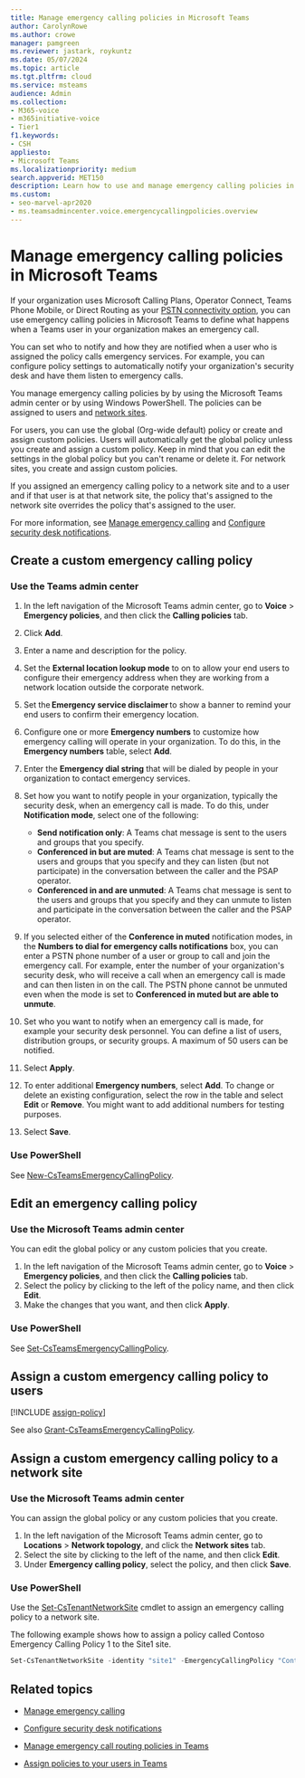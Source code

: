 ```yaml
---
title: Manage emergency calling policies in Microsoft Teams
author: CarolynRowe
ms.author: crowe
manager: pamgreen
ms.reviewer: jastark, roykuntz
ms.date: 05/07/2024
ms.topic: article
ms.tgt.pltfrm: cloud
ms.service: msteams
audience: Admin
ms.collection: 
- M365-voice
- m365initiative-voice
- Tier1
f1.keywords:
- CSH
appliesto: 
- Microsoft Teams
ms.localizationpriority: medium
search.appverid: MET150
description: Learn how to use and manage emergency calling policies in Microsoft Teams to define what happens when a Teams user in your organization makes an emergency call. 
ms.custom: 
- seo-marvel-apr2020
- ms.teamsadmincenter.voice.emergencycallingpolicies.overview
---
```


# Manage emergency calling policies in Microsoft Teams

If your organization uses Microsoft Calling Plans, Operator Connect, Teams Phone Mobile, or Direct Routing as your [PSTN connectivity option](pstn-connectivity.md), you can use emergency calling policies in Microsoft Teams to define what happens when a Teams user in your organization makes an emergency call.

You can set who to notify and how they are notified when a user who is assigned the policy calls emergency services. For example, you can configure policy settings to automatically notify your organization's security desk and have them listen to emergency calls.  

You manage emergency calling policies by by using the Microsoft Teams admin center or by using Windows PowerShell. The policies can be assigned to users and [network sites](cloud-voice-network-settings.md).

For users, you can use the global (Org-wide default) policy or create and assign custom policies. Users will automatically get the global policy unless you create and assign a custom policy. Keep in mind that you can edit the settings in the global policy but you can't rename or delete it. For network sites, you create and assign custom policies.

If you assigned an emergency calling policy to a network site and to a user and if that user is at that network site, the policy that's assigned to the network site overrides the policy that's assigned to the user.

For more information, see [Manage emergency calling](what-are-emergency-locations-addresses-and-call-routing.md) and [Configure security desk notifications](security-desk-notifications.md).

## Create a custom emergency calling policy

### Use the Teams admin center

1. In the left navigation of the Microsoft Teams admin center, go to **Voice** > **Emergency policies**, and then click the **Calling policies** tab.

2. Click **Add**.

3. Enter a name and description for the policy.

4. Set the **External location lookup mode** to on to allow your end users to configure their emergency address when they are working from a network location outside the corporate network.

5. Set the **Emergency service disclaimer** to show a banner to remind your end users to confirm their emergency location. 

6. Configure one or more **Emergency numbers** to customize how emergency calling will operate in your organization.  To do this, in the **Emergency numbers** table, select **Add**.  

7. Enter the **Emergency dial string** that will be dialed by people in your organization to contact emergency services. 

8. Set how you want to notify people in your organization, typically the security desk, when an emergency call is made. To do this, under **Notification mode**, select one of the following:

    - **Send notification only**: A Teams chat message is sent to the users and groups that you specify.
    - **Conferenced in but are muted**: A Teams chat message is sent to the users and groups that you specify and they can listen (but not participate) in the conversation between the caller and the PSAP operator.
    - **Conferenced in and are unmuted**: A Teams chat message is sent to the users and groups that you specify and they can unmute to listen and participate in the conversation between the caller and the PSAP operator.

9.  If you selected either of the **Conference in muted** notification modes, in the **Numbers to dial for emergency calls notifications** box, you can enter a PSTN phone number of a user or group to call and join the emergency call. For example, enter the number of your organization's security desk, who will receive a call when an emergency call is made and can then listen in on the call. The PSTN phone cannot be unmuted even when the mode is set to **Conferenced in muted but are able to unmute**.

10. Set who you want to notify when an emergency call is made, for example your security desk personnel. You can define a list of users, distribution groups, or security groups. A maximum of 50 users can be notified.

9. Select **Apply**.

10. To enter additional **Emergency numbers**, select **Add**. To change or delete an existing configuration, select the row in the table and select **Edit** or **Remove**.  You might want to add additional numbers for testing purposes.  

11. Select **Save**.

### Use PowerShell

See [New-CsTeamsEmergencyCallingPolicy](/powershell/module/teams/new-csteamsemergencycallingpolicy).

## Edit an emergency calling policy

### Use the Microsoft Teams admin center

You can edit the global policy or any custom policies that you create.

1. In the left navigation of the Microsoft Teams admin center, go to **Voice** > **Emergency policies**, and then click the **Calling policies** tab.
2. Select the policy by clicking to the left of the policy name, and then click **Edit**.
3. Make the changes that you want, and then click **Apply**.

### Use PowerShell

See [Set-CsTeamsEmergencyCallingPolicy](/powershell/module/teams/set-csteamsemergencycallingpolicy).

## Assign a custom emergency calling policy to users

[!INCLUDE [assign-policy](includes/assign-policy.md)]

See also [Grant-CsTeamsEmergencyCallingPolicy](/powershell/module/teams/grant-csteamsemergencycallingpolicy).

## Assign a custom emergency calling policy to a network site

### Use the Microsoft Teams admin center

You can assign the global policy or any custom policies that you create.

1. In the left navigation of the Microsoft Teams admin center, go to **Locations** > **Network topology**, and click the **Network sites** tab.
2. Select the site by clicking to the left of the name, and then click **Edit**.
3. Under **Emergency calling policy**, select the policy, and then click **Save**.

### Use PowerShell
Use the [Set-CsTenantNetworkSite](/powershell/module/teams/set-cstenantnetworksite) cmdlet to assign an emergency calling policy to a network site.

The following example shows how to assign a policy called Contoso Emergency Calling Policy 1 to the Site1 site.

```powershell
Set-CsTenantNetworkSite -identity "site1" -EmergencyCallingPolicy "Contoso Emergency Calling Policy 1"
```

## Related topics

- [Manage emergency calling](what-are-emergency-locations-addresses-and-call-routing.md)

- [Configure security desk notifications](security-desk-notifications.md)

- [Manage emergency call routing policies in Teams](manage-emergency-call-routing-policies.md)

- [Assign policies to your users in Teams](policy-assignment-overview.md)
